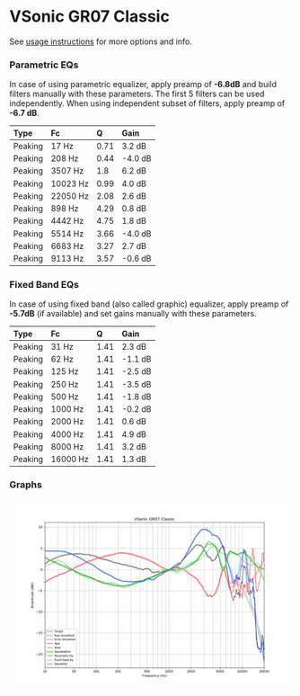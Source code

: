 # VSonic GR07 Classic
See [usage instructions](https://github.com/jaakkopasanen/AutoEq#usage) for more options and info.

### Parametric EQs
In case of using parametric equalizer, apply preamp of **-6.8dB** and build filters manually
with these parameters. The first 5 filters can be used independently.
When using independent subset of filters, apply preamp of **-6.7 dB**.

| Type    | Fc       |    Q | Gain    |
|:--------|:---------|:-----|:--------|
| Peaking | 17 Hz    | 0.71 | 3.2 dB  |
| Peaking | 208 Hz   | 0.44 | -4.0 dB |
| Peaking | 3507 Hz  | 1.8  | 6.2 dB  |
| Peaking | 10023 Hz | 0.99 | 4.0 dB  |
| Peaking | 22050 Hz | 2.08 | 2.6 dB  |
| Peaking | 898 Hz   | 4.29 | 0.8 dB  |
| Peaking | 4442 Hz  | 4.75 | 1.8 dB  |
| Peaking | 5514 Hz  | 3.66 | -4.0 dB |
| Peaking | 6683 Hz  | 3.27 | 2.7 dB  |
| Peaking | 9113 Hz  | 3.57 | -0.6 dB |

### Fixed Band EQs
In case of using fixed band (also called graphic) equalizer, apply preamp of **-5.7dB**
(if available) and set gains manually with these parameters.

| Type    | Fc       |    Q | Gain    |
|:--------|:---------|:-----|:--------|
| Peaking | 31 Hz    | 1.41 | 2.3 dB  |
| Peaking | 62 Hz    | 1.41 | -1.1 dB |
| Peaking | 125 Hz   | 1.41 | -2.5 dB |
| Peaking | 250 Hz   | 1.41 | -3.5 dB |
| Peaking | 500 Hz   | 1.41 | -1.8 dB |
| Peaking | 1000 Hz  | 1.41 | -0.2 dB |
| Peaking | 2000 Hz  | 1.41 | 0.6 dB  |
| Peaking | 4000 Hz  | 1.41 | 4.9 dB  |
| Peaking | 8000 Hz  | 1.41 | 3.2 dB  |
| Peaking | 16000 Hz | 1.41 | 1.3 dB  |

### Graphs
![](./VSonic%20GR07%20Classic.png)